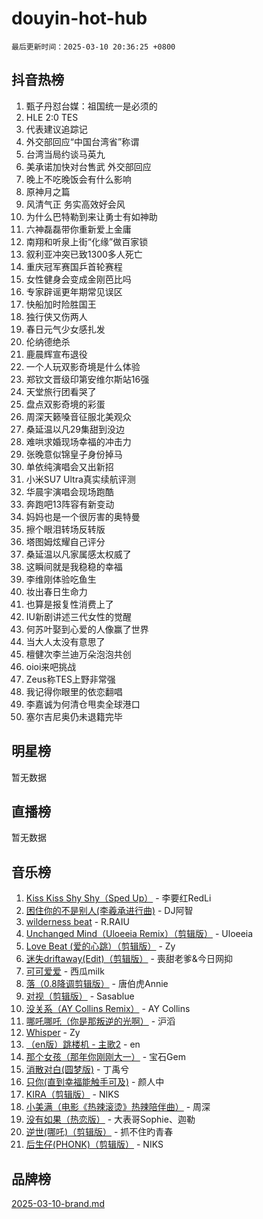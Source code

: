 # douyin-hot-hub

`最后更新时间：2025-03-10 20:36:25 +0800`

## 抖音热榜

1. 甄子丹怼台媒：祖国统一是必须的
1. HLE 2:0 TES
1. 代表建议追踪记
1. 外交部回应“中国台湾省”称谓
1. 台湾当局约谈马英九
1. 美承诺加快对台售武 外交部回应
1. 晚上不吃晚饭会有什么影响
1. 原神月之篇
1. 风清气正 务实高效好会风
1. 为什么巴特勒到来让勇士有如神助
1. 六神磊磊带你重新爱上金庸
1. 南翔和听泉上街“化缘”做百家锁
1. 叙利亚冲突已致1300多人死亡
1. 重庆冠军赛国乒首轮赛程
1. 女性健身会变成金刚芭比吗
1. 专家辟谣更年期常见误区
1. 快船加时险胜国王
1. 独行侠又伤两人
1. 春日元气少女感扎发
1. 伦纳德绝杀
1. 鹿晨辉宣布退役
1. 一个人玩双影奇境是什么体验
1. 郑钦文晋级印第安维尔斯站16强
1. 天堂旅行团看哭了
1. 盘点双影奇境的彩蛋
1. 周深天籁嗓音征服北美观众
1. 桑延温以凡29集甜到没边
1. 难哄求婚现场幸福的冲击力
1. 张晚意似锦皇子身份掉马
1. 单依纯演唱会又出新招
1. 小米SU7 Ultra真实续航评测
1. 华晨宇演唱会现场跑酷
1. 奔跑吧13阵容有新变动
1. 妈妈也是一个很厉害的奥特曼
1. 擦个眼泪转场反转版
1. 塔图姆炫耀自己评分
1. 桑延温以凡家属感太权威了
1. 这瞬间就是我稳稳的幸福
1. 李维刚体验吃鱼生
1. 妆出春日生命力
1. 也算是报复性消费上了
1. IU新剧讲述三代女性的觉醒
1. 何苏叶娶到心爱的人像赢了世界
1. 当大人太没有意思了
1. 檀健次李兰迪万朵泡泡共创
1. oioi来吧挑战
1. Zeus称TES上野非常强
1. 我记得你眼里的依恋翻唱
1. 李嘉诚为何清仓甩卖全球港口
1. 塞尔吉尼奥仍未退籍完毕

## 明星榜

暂无数据

## 直播榜

暂无数据

## 音乐榜

1. [Kiss Kiss Shy Shy（Sped Up）](https://sf3-cdn-tos.douyinstatic.com/obj/tos-cn-ve-2774/oYpXDAeGgQK0zfPaji7iKUixpCXFGILeLGmvYA) - 李要红RedLi
1. [困住你的不是别人(李羲承进行曲)](https://sf3-cdn-tos.douyinstatic.com/obj/tos-cn-ve-2774/okWrrVL1iQGZbfHVeCPAe7IaerYfM2jEQi5mNI) - DJ阿智
1. [wilderness beat](https://sf3-cdn-tos.douyinstatic.com/obj/tos-cn-ve-2774/o0oBmODSFCpfFdLRGzAAFC2ah9AIMEQfAOueVE) - R.RAIU
1. [Unchanged Mind（Uloeeia Remix）（剪辑版）](https://sf6-cdn-tos.douyinstatic.com/obj/tos-cn-ve-2774/oIHYu1YfsziJqmggAqBsXOiiI2Y1QB6I61RsMW) - Uloeeia
1. [Love Beat  (爱的心跳）（剪辑版）](https://sf3-cdn-tos.douyinstatic.com/obj/tos-cn-ve-2774/oUlARwvEINIisZ9nCnKMZiYFGfCCYLtDADDBge) - Zy
1. [迷失driftaway(Edit)（剪辑版）](https://sf5-hl-cdn-tos.douyinstatic.com/obj/tos-cn-ve-2774/ogaa1xGNeFO6FCaMgO8PzzAceEI4fBLDMi15H3) - 喪甜老爹&今日网抑
1. [可可爱爱](https://sf3-cdn-tos.douyinstatic.com/obj/tos-cn-ve-2774/0deb1e75aea643b9927ba26aaafa29dd) - 西瓜milk
1. [落（0.8降调剪辑版）](https://sf3-cdn-tos.douyinstatic.com/obj/tos-cn-ve-2774/ociN0WUv3APijBYr6DUmAHmdkZ5MjM6gIF3iA) - 唐伯虎Annie
1. [对视（剪辑版）](https://sf3-cdn-tos.douyinstatic.com/obj/tos-cn-ve-2774/ogKtIhiB0WfAa18F9z3uWODMtZi2ysB1VuAIsQ) - Sasablue
1. [没关系（AY Collins Remix）](https://sf3-cdn-tos.douyinstatic.com/obj/tos-cn-ve-2774/oIBbI5Ghw4zdUCQMJrDEFaAQilZP3EIDSi7MW) - AY Collins
1. [哪吒哪吒（你是那叛逆的光啊）](https://sf3-cdn-tos.douyinstatic.com/obj/tos-cn-ve-2774/oUkQCgCDnBanFehFEFQDxCQntAOIfp9gyZYFVo) - 沪滔
1. [Whisper](https://sf5-hl-cdn-tos.douyinstatic.com/obj/tos-cn-ve-2774/oEeYKDxIDCFuArkftgkGqCnG7xZtRC2rEMKBQi) - Zy
1. [（en版）跳楼机 - 主歌2](https://sf6-cdn-tos.douyinstatic.com/obj/tos-cn-ve-2774/oklN6GvgQ2L8DpPeaAGf1gPeyKzjXFwHIwoCZv) - en
1. [那个女孩（那年你刚刚大一）](https://sf3-cdn-tos.douyinstatic.com/obj/tos-cn-ve-2774/o4IZw7TlivwiBBBMA2rIgWrGNIrjFroh6bPqQ) - 宝石Gem
1. [消散对白(圆梦版)](https://sf3-cdn-tos.douyinstatic.com/obj/tos-cn-ve-2774/og4jB5I5IizzoZVAAAzWgBMAsMDWoArfwBOiFs) - 丁禹兮
1. [只你(直到幸福能触手可及)](https://sf3-cdn-tos.douyinstatic.com/obj/tos-cn-ve-2774/o0lBkRDzFTeaVSUz3ZZSCBVtZ5DIMQGfgmEAuE) - 颜人中
1. [KIRA（剪辑版）](https://sf3-cdn-tos.douyinstatic.com/obj/tos-cn-ve-2774/o0Bq3TvdHqOfzihWrHyABMociuMA3Inwsbx9Wi) - NIKS
1. [小美满（电影《热辣滚烫》热辣陪伴曲）](https://sf5-hl-cdn-tos.douyinstatic.com/obj/tos-cn-ve-2774/o0GAn2lSgfZIDUgtevCGDQYnFg4CwnrBaxbTZL) - 周深
1. [没有如果（热恋版）](https://sf3-cdn-tos.douyinstatic.com/obj/tos-cn-ve-2774/o4iETqbxIThtCXlBeV0DfAhZsbCFGhagYupnMx) - 大表哥Sophie、迦勒
1. [逆世(哪吒)（剪辑版）](https://sf3-cdn-tos.douyinstatic.com/obj/tos-cn-ve-2774/oMIEZAfEogrLnzfDWMBiZKCWuXIUFLtRDsOFWs) - 抓不住旳青春
1. [后生仔(PHONK)（剪辑版）](https://sf3-cdn-tos.douyinstatic.com/obj/tos-cn-ve-2774/o0TzmfumdQAJ1aGG9F5LfTXIYeGcqYKRPAeFdJ) - NIKS

## 品牌榜

[2025-03-10-brand.md](2025-03-10-brand.md)
